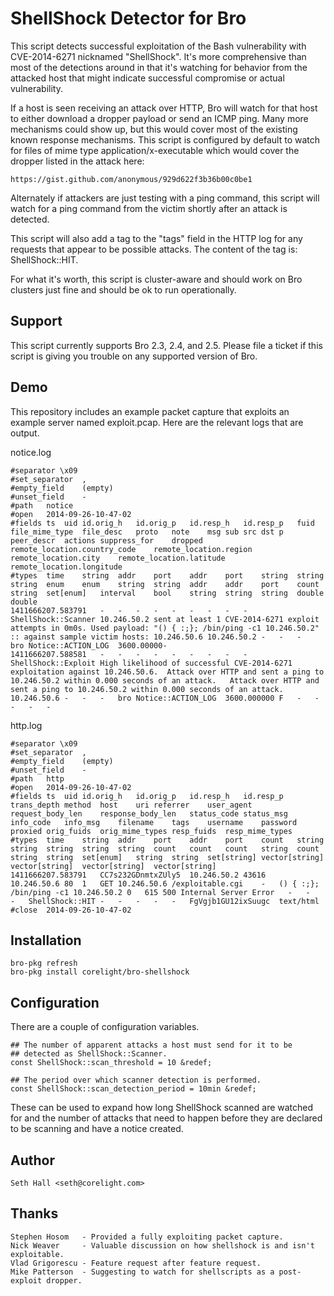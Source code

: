 ShellShock Detector for Bro
===========================

This script detects successful exploitation of the Bash vulnerability
with CVE-2014-6271 nicknamed "ShellShock".  It's more comprehensive than
most of the detections around in that it's watching for behavior from 
the attacked host that might indicate successful compromise or actual
vulnerability.

If a host is seen receiving an attack over HTTP, Bro will watch for that
host to either download a dropper payload or send an ICMP ping.  Many
more mechanisms could show up, but this would cover most of the existing
known response mechanisms.  This script is configured by default to 
watch for files of mime type application/x-executable which would cover
the dropper listed in the attack here:

	https://gist.github.com/anonymous/929d622f3b36b00c0be1

Alternately if attackers are just testing with a ping command, this script
will watch for a ping command from the victim shortly after an
attack is detected.

This script will also add a tag to the "tags" field in the HTTP log for
any requests that appear to be possible attacks.  The content of the 
tag is: ShellShock::HIT.

For what it's worth, this script is cluster-aware and should work on
Bro clusters just fine and should be ok to run operationally.

Support
-------

This script currently supports Bro 2.3, 2.4, and 2.5.  Please file a ticket
if this script is giving you trouble on any supported version of Bro.

Demo
----

This repository includes an example packet capture that exploits an 
example server named exploit.pcap.  Here are the relevant logs that are output.

notice.log

	#separator \x09
	#set_separator	,
	#empty_field	(empty)
	#unset_field	-
	#path	notice
	#open	2014-09-26-10-47-02
	#fields	ts	uid	id.orig_h	id.orig_p	id.resp_h	id.resp_p	fuid	file_mime_type	file_desc	proto	note	msg	sub	src	dst	p	peer_descr	actions	suppress_for	dropped	remote_location.country_code	remote_location.region	remote_location.city	remote_location.latitude	remote_location.longitude
	#types	time	string	addr	port	addr	port	string	string	string	enum	enum	string	string	addr	addr	port	count	string	set[enum]	interval	bool	string	string	string	double	double
	1411666207.583791	-	-	-	-	-	-	-	-	-	ShellShock::Scanner	10.246.50.2 sent at least 1 CVE-2014-6271 exploit attempts in 0m0s.	Used payload: "() { :;}; /bin/ping -c1 10.246.50.2" :: against sample victim hosts: 10.246.50.6	10.246.50.2	-	-	-	bro	Notice::ACTION_LOG	3600.00000-
	1411666207.588581	-	-	-	-	-	-	-	-	-	ShellShock::Exploit	High likelihood of successful CVE-2014-6271 exploitation against 10.246.50.6.  Attack over HTTP and sent a ping to 10.246.50.2 within 0.000 seconds of an attack.	Attack over HTTP and sent a ping to 10.246.50.2 within 0.000 seconds of an attack.	10.246.50.6	-	-	-	bro	Notice::ACTION_LOG	3600.000000	F	-	-	-	-	-


http.log

	#separator \x09
	#set_separator	,
	#empty_field	(empty)
	#unset_field	-
	#path	http
	#open	2014-09-26-10-47-02
	#fields	ts	uid	id.orig_h	id.orig_p	id.resp_h	id.resp_p	trans_depth	method	host	uri	referrer	user_agent	request_body_len	response_body_len	status_code	status_msg	info_code	info_msg	filename	tags	username	password	proxied	orig_fuids	orig_mime_types	resp_fuids	resp_mime_types
	#types	time	string	addr	port	addr	port	count	string	string	string	string	string	count	count	count	string	count	string	string	set[enum]	string	string	set[string]	vector[string]	vector[string]	vector[string]	vector[string]
	1411666207.583791	CC7s232GDnmtxZUly5	10.246.50.2	43616	10.246.50.6	80	1	GET	10.246.50.6	/exploitable.cgi	-	() { :;}; /bin/ping -c1 10.246.50.2	0	615	500	Internal Server Error	-	-	-	ShellShock::HIT	-	-	-	-	-	FgVgjb1GU12ixSuugc	text/html
	#close	2014-09-26-10-47-02


Installation
------------

	bro-pkg refresh
	bro-pkg install corelight/bro-shellshock


Configuration
-------------

There are a couple of configuration variables.

	## The number of apparent attacks a host must send for it to be 
	## detected as ShellShock::Scanner.
	const ShellShock::scan_threshold = 10 &redef;

	## The period over which scanner detection is performed.
	const ShellShock::scan_detection_period = 10min &redef;

These can be used to expand how long ShellShock scanned are watched for
and the number of attacks that need to happen before they are declared
to be scanning and have a notice created.

Author
------

	Seth Hall <seth@corelight.com>

Thanks
------

	Stephen Hosom   - Provided a fully exploiting packet capture.
	Nick Weaver     - Valuable discussion on how shellshock is and isn't exploitable.
	Vlad Grigorescu - Feature request after feature request.
	Mike Patterson  - Suggesting to watch for shellscripts as a post-exploit dropper.
